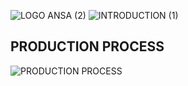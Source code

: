 ![LOGO ANSA (2)](https://user-images.githubusercontent.com/78743005/116784452-8947d500-aa94-11eb-8e23-484ed169c974.jpg)
![INTRODUCTION (1)](https://user-images.githubusercontent.com/78743005/116821988-b8d20c80-ab7c-11eb-9c28-ed44b0a69944.jpg)
## PRODUCTION PROCESS
![PRODUCTION PROCESS](https://user-images.githubusercontent.com/78743005/116820071-650ef580-ab73-11eb-87de-2391b262f3d9.jpg)

